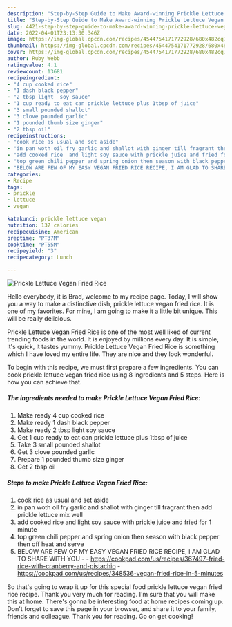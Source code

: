 ```yaml
---
description: "Step-by-Step Guide to Make Award-winning Prickle Lettuce Vegan Fried Rice"
title: "Step-by-Step Guide to Make Award-winning Prickle Lettuce Vegan Fried Rice"
slug: 4421-step-by-step-guide-to-make-award-winning-prickle-lettuce-vegan-fried-rice
date: 2022-04-01T23:13:30.346Z
image: https://img-global.cpcdn.com/recipes/4544754171772928/680x482cq70/prickle-lettuce-vegan-fried-rice-recipe-main-photo.jpg
thumbnail: https://img-global.cpcdn.com/recipes/4544754171772928/680x482cq70/prickle-lettuce-vegan-fried-rice-recipe-main-photo.jpg
cover: https://img-global.cpcdn.com/recipes/4544754171772928/680x482cq70/prickle-lettuce-vegan-fried-rice-recipe-main-photo.jpg
author: Ruby Webb
ratingvalue: 4.1
reviewcount: 13681
recipeingredient:
- "4 cup cooked rice"
- "1 dash black pepper"
- "2 tbsp light  soy sauce"
- "1 cup ready to eat can prickle lettuce plus 1tbsp of juice"
- "3 small pounded shallot"
- "3 clove pounded garlic"
- "1 pounded thumb size ginger"
- "2 tbsp oil"
recipeinstructions:
- "cook rice as usual and set aside"
- "in pan woth oil fry garlic and shallot with ginger till fragrant then add prickle lettuce mix well"
- "add cooked rice  and light soy sauce with prickle juice and fried for 1 minute"
- "top green chili pepper and spring onion then season with black pepper then off heat and serve"
- "BELOW ARE FEW OF MY EASY VEGAN FRIED RICE RECIPE, I AM GLAD TO SHARE WITH YOU  https://cookpad.com/us/recipes/367497-fried-rice-with-cranberry-and-pistachio https://cookpad.com/us/recipes/348536-vegan-fried-rice-in-5-minutes"
categories:
- Recipe
tags:
- prickle
- lettuce
- vegan

katakunci: prickle lettuce vegan 
nutrition: 137 calories
recipecuisine: American
preptime: "PT37M"
cooktime: "PT55M"
recipeyield: "3"
recipecategory: Lunch

---
```



![Prickle Lettuce Vegan Fried Rice](https://img-global.cpcdn.com/recipes/4544754171772928/680x482cq70/prickle-lettuce-vegan-fried-rice-recipe-main-photo.jpg)

Hello everybody, it is Brad, welcome to my recipe page. Today, I will show you a way to make a distinctive dish, prickle lettuce vegan fried rice. It is one of my favorites. For mine, I am going to make it a little bit unique. This will be really delicious.



Prickle Lettuce Vegan Fried Rice is one of the most well liked of current trending foods in the world. It is enjoyed by millions every day. It is simple, it's quick, it tastes yummy. Prickle Lettuce Vegan Fried Rice is something which I have loved my entire life. They are nice and they look wonderful.


To begin with this recipe, we must first prepare a few ingredients. You can cook prickle lettuce vegan fried rice using 8 ingredients and 5 steps. Here is how you can achieve that.

<!--inarticleads1-->

##### The ingredients needed to make Prickle Lettuce Vegan Fried Rice:

1. Make ready 4 cup cooked rice
1. Make ready 1 dash black pepper
1. Make ready 2 tbsp light  soy sauce
1. Get 1 cup ready to eat can prickle lettuce plus 1tbsp of juice
1. Take 3 small pounded shallot
1. Get 3 clove pounded garlic
1. Prepare 1 pounded thumb size ginger
1. Get 2 tbsp oil




<!--inarticleads2-->

##### Steps to make Prickle Lettuce Vegan Fried Rice:

1. cook rice as usual and set aside
1. in pan woth oil fry garlic and shallot with ginger till fragrant then add prickle lettuce mix well
1. add cooked rice  and light soy sauce with prickle juice and fried for 1 minute
1. top green chili pepper and spring onion then season with black pepper then off heat and serve
1. BELOW ARE FEW OF MY EASY VEGAN FRIED RICE RECIPE, I AM GLAD TO SHARE WITH YOU -  - https://cookpad.com/us/recipes/367497-fried-rice-with-cranberry-and-pistachio - https://cookpad.com/us/recipes/348536-vegan-fried-rice-in-5-minutes




So that's going to wrap it up for this special food prickle lettuce vegan fried rice recipe. Thank you very much for reading. I'm sure that you will make this at home. There's gonna be interesting food at home recipes coming up. Don't forget to save this page in your browser, and share it to your family, friends and colleague. Thank you for reading. Go on get cooking!
